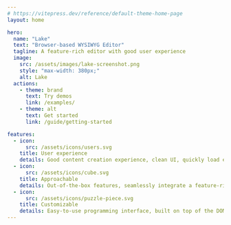 ```yaml
---
# https://vitepress.dev/reference/default-theme-home-page
layout: home

hero:
  name: "Lake"
  text: "Browser-based WYSIWYG Editor"
  tagline: A feature-rich editor with good user experience
  image:
    src: /assets/images/lake-screenshot.png
    style: "max-width: 380px;"
    alt: Lake
  actions:
    - theme: brand
      text: Try demos
      link: /examples/
    - theme: alt
      text: Get started
      link: /guide/getting-started

features:
  - icon:
      src: /assets/icons/users.svg
    title: User experience
    details: Good content creation experience, clean UI, quickly load editor due to small size, support editing huge content
  - icon:
      src: /assets/icons/cube.svg
    title: Approachable
    details: Out-of-the-box features, seamlessly integrate a feature-rich editor into your website or app with a few lines of code
  - icon:
      src: /assets/icons/puzzle-piece.svg
    title: Customizable
    details: Easy-to-use programming interface, built on top of the DOM, able to call all browser APIs when customizing or developing plugin
---
```

